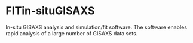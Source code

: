 # FITin-situGISAXS
In-situ GISAXS analysis and simulation/fit software. The software enables rapid analysis of a large number of GISAXS data sets. 
